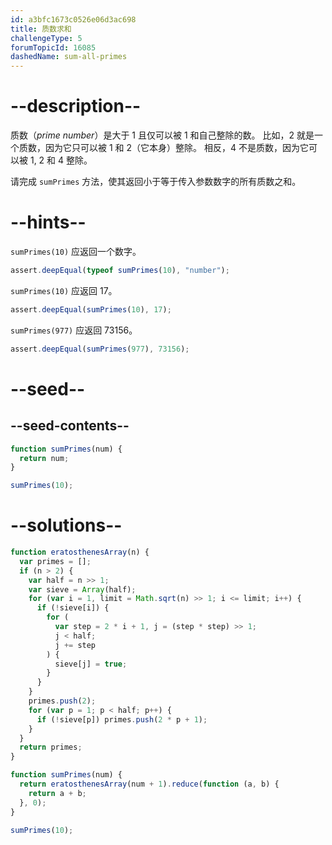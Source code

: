 ```yaml
---
id: a3bfc1673c0526e06d3ac698
title: 质数求和
challengeType: 5
forumTopicId: 16085
dashedName: sum-all-primes
---
```


# --description--

质数（<dfn>prime number</dfn>）是大于 1 且仅可以被 1 和自己整除的数。 比如，2 就是一个质数，因为它只可以被 1 和 2（它本身）整除。 相反，4 不是质数，因为它可以被 1, 2 和 4 整除。

请完成 `sumPrimes` 方法，使其返回小于等于传入参数数字的所有质数之和。

# --hints--

`sumPrimes(10)` 应返回一个数字。

```js
assert.deepEqual(typeof sumPrimes(10), "number");
```

`sumPrimes(10)` 应返回 17。

```js
assert.deepEqual(sumPrimes(10), 17);
```

`sumPrimes(977)` 应返回 73156。

```js
assert.deepEqual(sumPrimes(977), 73156);
```

# --seed--

## --seed-contents--

```js
function sumPrimes(num) {
  return num;
}

sumPrimes(10);
```

# --solutions--

```js
function eratosthenesArray(n) {
  var primes = [];
  if (n > 2) {
    var half = n >> 1;
    var sieve = Array(half);
    for (var i = 1, limit = Math.sqrt(n) >> 1; i <= limit; i++) {
      if (!sieve[i]) {
        for (
          var step = 2 * i + 1, j = (step * step) >> 1;
          j < half;
          j += step
        ) {
          sieve[j] = true;
        }
      }
    }
    primes.push(2);
    for (var p = 1; p < half; p++) {
      if (!sieve[p]) primes.push(2 * p + 1);
    }
  }
  return primes;
}

function sumPrimes(num) {
  return eratosthenesArray(num + 1).reduce(function (a, b) {
    return a + b;
  }, 0);
}

sumPrimes(10);
```

